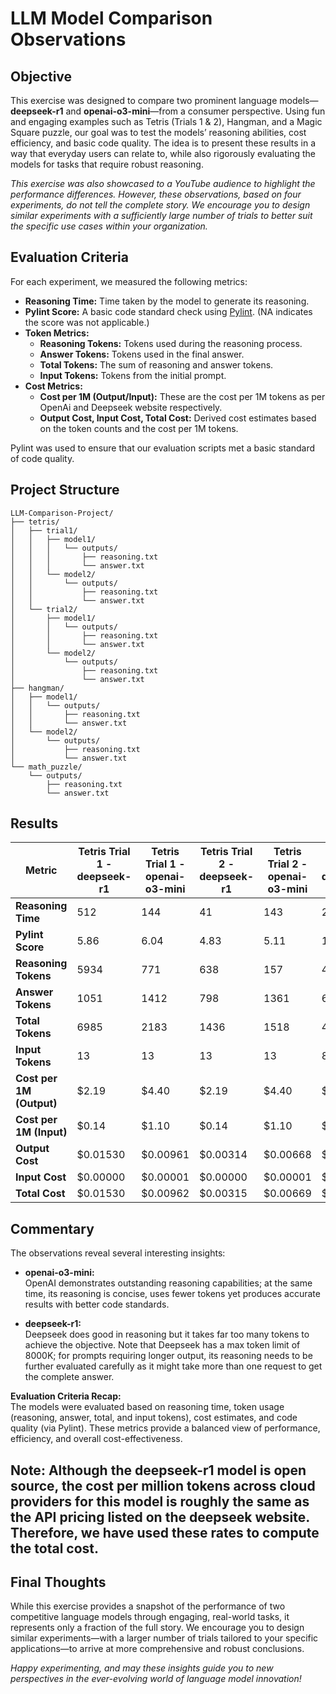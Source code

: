 # LLM Model Comparison Observations

## Objective

This exercise was designed to compare two prominent language models—**deepseek-r1** and **openai-o3-mini**—from a consumer perspective. Using fun and engaging examples such as Tetris (Trials 1 & 2), Hangman, and a Magic Square puzzle, our goal was to test the models’ reasoning abilities, cost efficiency, and basic code quality. The idea is to present these results in a way that everyday users can relate to, while also rigorously evaluating the models for tasks that require robust reasoning.

*This exercise was also showcased to a YouTube audience to highlight the performance differences. However, these observations, based on four experiments, do not tell the complete story. We encourage you to design similar experiments with a sufficiently large number of trials to better suit the specific use cases within your organization.*

## Evaluation Criteria

For each experiment, we measured the following metrics:
- **Reasoning Time:** Time taken by the model to generate its reasoning.
- **Pylint Score:** A basic code standard check using [Pylint](https://pylint.org/). (NA indicates the score was not applicable.)
- **Token Metrics:**  
  - **Reasoning Tokens:** Tokens used during the reasoning process.  
  - **Answer Tokens:** Tokens used in the final answer.  
  - **Total Tokens:** The sum of reasoning and answer tokens.  
  - **Input Tokens:** Tokens from the initial prompt.
- **Cost Metrics:**  
  - **Cost per 1M (Output/Input):** These are the cost per 1M tokens as per OpenAi and Deepseek website respectively.  
  - **Output Cost, Input Cost, Total Cost:** Derived cost estimates based on the token counts and the cost per 1M tokens.

Pylint was used to ensure that our evaluation scripts met a basic standard of code quality.


## Project Structure
```plaintext
LLM-Comparison-Project/
├── tetris/
│   ├── trial1/
│   │   ├── model1/
│   │   │   └── outputs/
│   │   │       ├── reasoning.txt
│   │   │       └── answer.txt
│   │   └── model2/
│   │       └── outputs/
│   │           ├── reasoning.txt
│   │           └── answer.txt
│   └── trial2/
│       ├── model1/
│       │   └── outputs/
│       │       ├── reasoning.txt
│       │       └── answer.txt
│       └── model2/
│           └── outputs/
│               ├── reasoning.txt
│               └── answer.txt
├── hangman/
│   ├── model1/
│   │   └── outputs/
│   │       ├── reasoning.txt
│   │       └── answer.txt
│   └── model2/
│       └── outputs/
│           ├── reasoning.txt
│           └── answer.txt
└── math_puzzle/
    └── outputs/
        ├── reasoning.txt
        └── answer.txt
```

## Results

| **Metric**              | **Tetris Trial 1 - deepseek-r1** | **Tetris Trial 1 - openai-o3-mini** | **Tetris Trial 2 - deepseek-r1** | **Tetris Trial 2 - openai-o3-mini** | **Hangman - deepseek-r1** | **Hangman - openai-o3-mini** | **Magic Square - deepseek-r1** | **Magic Square - openai-o3-mini** |
|-------------------------|----------------------------------|-------------------------------------|----------------------------------|-------------------------------------|---------------------------|------------------------------|---------------------------------|------------------------------------|
| **Reasoning Time**      | 512                              | 144                                 | 41                               | 143                                 | 233                       | 21                           | 250                             | 261                                |
| **Pylint Score**        | 5.86                             | 6.04                                | 4.83                             | 5.11                                | 10                        | 9.5                          | NA                              | NA                                 |
| **Reasoning Tokens**    | 5934                             | 771                                 | 638                              | 157                                 | 4007                      | 365                          | 4136                            | 1471                               |
| **Answer Tokens**       | 1051                             | 1412                                | 798                              | 1361                                | 664                       | 767                          | 209                             | 251                                |
| **Total Tokens**        | 6985                             | 2183                                | 1436                             | 1518                                | 4671                      | 1132                         | 4345                            | 1722                               |
| **Input Tokens**        | 13                               | 13                                  | 13                               | 13                                  | 86                        | 86                           | 237                             | 237                                |
| **Cost per 1M (Output)**| $2.19                            | $4.40                               | $2.19                            | $4.40                               | $2.19                     | $4.40                        | $2.19                           | $4.40                              |
| **Cost per 1M (Input)** | $0.14                            | $1.10                               | $0.14                            | $1.10                               | $0.14                     | $1.10                        | $0.14                           | $1.10                              |
| **Output Cost**         | $0.01530                         | $0.00961                            | $0.00314                         | $0.00668                            | $0.01023                  | $0.00498                     | $0.00952                        | $0.00758                           |
| **Input Cost**          | $0.00000                         | $0.00001                            | $0.00000                         | $0.00001                            | $0.00001                  | $0.00009                     | $0.00003                        | $0.00026                           |
| **Total Cost**          | $0.01530                         | $0.00962                            | $0.00315                         | $0.00669                            | $0.01024                  | $0.00508                     | $0.00955                        | $0.00784                           |

## Commentary

The observations reveal several interesting insights:

- **openai-o3-mini:**  
  OpenAI demonstrates outstanding reasoning capabilities; at the same time, its reasoning is concise, uses fewer tokens yet produces accurate results with better code standards.

- **deepseek-r1:**  
  Deepseek does good in reasoning but it takes far too many tokens to achieve the objective. Note that Deepseek has a max token limit of 8000K; for prompts requiring longer output, its reasoning needs to be further evaluated carefully as it might take more than one request to get the complete answer.

**Evaluation Criteria Recap:**  
The models were evaluated based on reasoning time, token usage (reasoning, answer, total, and input tokens), cost estimates, and code quality (via Pylint). These metrics provide a balanced view of performance, efficiency, and overall cost-effectiveness.

**Note:** Although the deepseek-r1 model is open source, the cost per million tokens across cloud providers for this model is roughly the same as the API pricing listed on the deepseek website. Therefore, we have used these rates to compute the total cost.
---
## Final Thoughts

While this exercise provides a snapshot of the performance of two competitive language models through engaging, real-world tasks, it represents only a fraction of the full story. We encourage you to design similar experiments—with a larger number of trials tailored to your specific applications—to arrive at more comprehensive and robust conclusions.

*Happy experimenting, and may these insights guide you to new perspectives in the ever-evolving world of language model innovation!*
